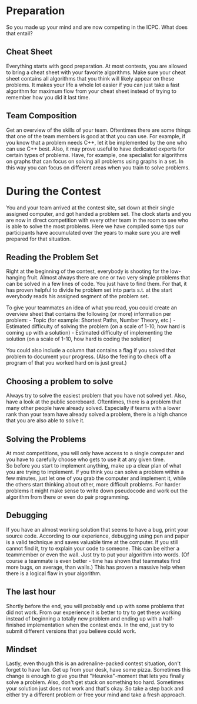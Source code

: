 # Preparation

So you made up your mind and are now competing in the ICPC. 
What does that entail?

## Cheat Sheet

Everything starts with good preparation.
At most contests, you are allowed to bring a cheat sheet with your favorite algorithms.
Make sure your cheat sheet contains all algorithms that you think will likely appear on these problems.
It makes your life a whole lot easier if you can just take a fast algorithm for maximum flow from your cheat sheet instead of trying to remember how you did it last time.

## Team Composition

Get an overview of the skills of your team.
Oftentimes there are some things that one of the team members is good at that you can use.
For example, if you know that a problem needs C++, let it be implemented by the one who can use C++ best.
Also, it may prove useful to have dedicated experts for certain types of problems.
Have, for example, one specialist for algorithms on graphs that can focus on solving all problems using graphs in a set. In this way you can focus on different areas when you train to solve problems.

# During the Contest

You and your team arrived at the contest site, sat down at their single assigned computer, and got handed a problem set.
The clock starts and you are now in direct competition with every other team in the room to see who is able to solve the most problems.
Here we have compiled some tips our participants have accumulated over the years to make sure you are well prepared for that situation.

## Reading the Problem Set

Right at the beginning of the contest, everybody is shooting for the low-hanging fruit.
Almost always there are one or two very simple problems that can be solved in a few lines of code.
You just have to find them.
For that, it has proven helpful to divide he problem set into parts s.t. at the start everybody reads his assigned segment of the problem set.

To give your teammates an idea of what you read, you could create an overview sheet that contains the following (or more) information per problem: 
    - Topic (for example: Shortest Paths, Number Theory, etc.)
    - Estimated difficulty of solving the problem (on a scale of 1-10, how hard is coming up with a solution)
    - Estimated difficulty of implementing the solution (on a scale of 1-10, how hard is coding the solution)

You could also include a column that contains a flag if you solved that problem to document your progress.
(Also the feeling to check off a program of that you worked hard on is just great.)

## Choosing a problem to solve

Always try to solve the easiest problem that you have not solved yet.
Also, have a look at the public scoreboard.
Oftentimes, there is a problem that many other people have already solved.
Especially if teams with a lower rank than your team have already solved a problem, there is a high chance that you are also able to solve it.

## Solving the Problems

At most competitions, you will only have access to a single computer and you have to carefully choose who gets to use it at any given time.  
So before you start to implement anything, make up a clear plan of what you are trying to implement.
If you think you can solve a problem within a few minutes, just let one of you grab the computer and implement it, while the others start thinking about other, more difficult problems.
For harder problems it might make sense to write down pseudocode and work out the algorithm from there or even do pair programming.

## Debugging

If you have an almost working solution that seems to have a bug, print your source code.
According to our experience, debugging using pen and paper is a valid technique and saves valuable time at the computer.
If you still cannot find it, try to explain your code to someone. This can be either a teammember or even the wall. Just try to put your algorithm into words.
(Of course a teammate is even better - time has shown that teammates find more bugs, on average, than walls.)
This has proven a massive help when there is a logical flaw in your algorithm.

## The last hour

Shortly before the end, you will probably end up with some problems that did not work.
From our experience it is better to try to get these working instead of beginning a totally new problem and ending up with a half-finished implementation when the contest ends.
In the end, just try to submit different versions that you believe could work.

## Mindset

Lastly, even though this is an adrenaline-packed contest situation, don't forget to have fun.
Get up from your desk, have some pizza. Sometimes this change is enough to give you that "Heureka"-moment that lets you finally solve a problem.
Also, don't get stuck on something too hard. Sometimes your solution just does not work and that's okay.
So take a step back and either try a different problem or free your mind and take a fresh approach.


